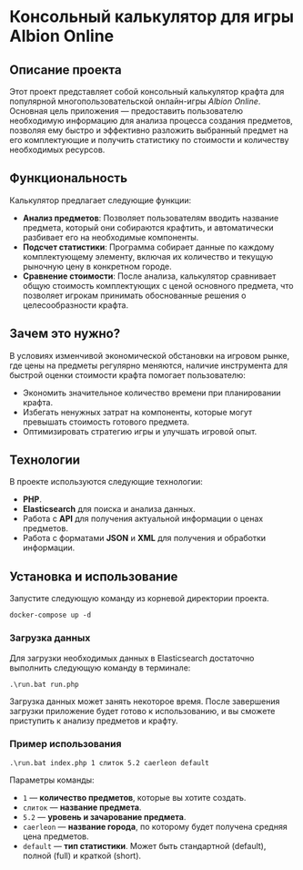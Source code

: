 # Консольный калькулятор для игры Albion Online

## Описание проекта

Этот проект представляет собой консольный калькулятор крафта для популярной многопользовательской онлайн-игры *Albion Online*.
Основная цель приложения — предоставить пользователю необходимую информацию для анализа процесса создания предметов, позволяя ему быстро и эффективно разложить выбранный предмет на его комплектующие и получить статистику по стоимости и количеству необходимых ресурсов.

## Функциональность

Калькулятор предлагает следующие функции:

- **Анализ предметов**: Позволяет пользователям вводить название предмета, который они собираются крафтить, и автоматически разбивает его на необходимые компоненты.
- **Подсчет статистики**: Программа собирает данные по каждому комплектующему элементу, включая их количество и текущую рыночную цену в конкретном городе.
- **Сравнение стоимости**: После анализа, калькулятор сравнивает общую стоимость комплектующих с ценой основного предмета, что позволяет игрокам принимать обоснованные решения о целесообразности крафта.

## Зачем это нужно?

В условиях изменчивой экономической обстановки на игровом рынке, где цены на предметы регулярно меняются, наличие инструмента для быстрой оценки стоимости крафта помогает пользователю:

- Экономить значительное количество времени при планировании крафта.
- Избегать ненужных затрат на компоненты, которые могут превышать стоимость готового предмета.
- Оптимизировать стратегию игры и улучшать игровой опыт.

## Технологии

В проекте используются следующие технологии:

- **PHP**.
- **Elasticsearch** для поиска и анализа данных.
- Работа с **API** для получения актуальной информации о ценах предметов.
- Работа с форматами **JSON** и **XML** для получения и обработки информации.

## Установка и использование
Запустите следующую команду из корневой директории проекта.
```
docker-compose up -d
```

### Загрузка данных
Для загрузки необходимых данных в Elasticsearch достаточно выполнить следующую команду в терминале:
```
.\run.bat run.php
```
Загрузка данных может занять некоторое время. После завершения загрузки приложение будет готово к использованию, и вы сможете приступить к анализу предметов и крафту.

### Пример использования
```
.\run.bat index.php 1 слиток 5.2 caerleon default
```
Параметры команды:
- `1` — **количество предметов**, которые вы хотите создать.
- `слиток` — **название предмета**.
- `5.2` — **уровень и зачарование предмета**.
- `caerleon` — **название города**, по которому будет получена средняя цена предметов.
- `default` — **тип статистики**. Может быть стандартной (default), полной (full) и краткой (short).